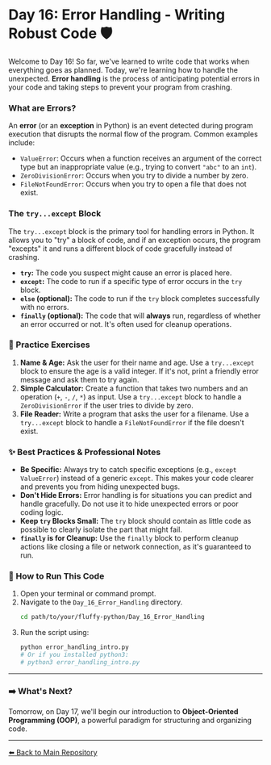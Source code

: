 # Day 16: Error Handling - Writing Robust Code 🛡️

Welcome to Day 16! So far, we've learned to write code that works when everything goes as planned. Today, we're learning how to handle the unexpected. **Error handling** is the process of anticipating potential errors in your code and taking steps to prevent your program from crashing.

### What are Errors?

An **error** (or an **exception** in Python) is an event detected during program execution that disrupts the normal flow of the program. Common examples include:

* `ValueError`: Occurs when a function receives an argument of the correct type but an inappropriate value (e.g., trying to convert `"abc"` to an `int`).
* `ZeroDivisionError`: Occurs when you try to divide a number by zero.
* `FileNotFoundError`: Occurs when you try to open a file that does not exist.

### The `try...except` Block

The `try...except` block is the primary tool for handling errors in Python. It allows you to "try" a block of code, and if an exception occurs, the program "excepts" it and runs a different block of code gracefully instead of crashing.

* **`try`:** The code you suspect might cause an error is placed here.
* **`except`:** The code to run if a specific type of error occurs in the `try` block.
* **`else` (optional):** The code to run if the `try` block completes successfully with no errors.
* **`finally` (optional):** The code that will **always** run, regardless of whether an error occurred or not. It's often used for cleanup operations.

### 📝 Practice Exercises

1.  **Name & Age:** Ask the user for their name and age. Use a `try...except` block to ensure the age is a valid integer. If it's not, print a friendly error message and ask them to try again.
2.  **Simple Calculator:** Create a function that takes two numbers and an operation (`+`, `-`, `/`, `*`) as input. Use a `try...except` block to handle a `ZeroDivisionError` if the user tries to divide by zero.
3.  **File Reader:** Write a program that asks the user for a filename. Use a `try...except` block to handle a `FileNotFoundError` if the file doesn't exist.

### ✨ Best Practices & Professional Notes

* **Be Specific:** Always try to catch specific exceptions (e.g., `except ValueError`) instead of a generic `except`. This makes your code clearer and prevents you from hiding unexpected bugs.
* **Don't Hide Errors:** Error handling is for situations you can predict and handle gracefully. Do not use it to hide unexpected errors or poor coding logic.
* **Keep `try` Blocks Small:** The `try` block should contain as little code as possible to clearly isolate the part that might fail.
* **`finally` is for Cleanup:** Use the `finally` block to perform cleanup actions like closing a file or network connection, as it's guaranteed to run.

### 🏃 How to Run This Code

1.  Open your terminal or command prompt.
2.  Navigate to the `Day_16_Error_Handling` directory.
    ```bash
    cd path/to/your/fluffy-python/Day_16_Error_Handling
    ```
3.  Run the script using:
    ```bash
    python error_handling_intro.py
    # Or if you installed python3:
    # python3 error_handling_intro.py
    ```

---

### ➡️ What's Next?

Tomorrow, on Day 17, we'll begin our introduction to **Object-Oriented Programming (OOP)**, a powerful paradigm for structuring and organizing code.

---

[⬅️ Back to Main Repository](../README.md)
